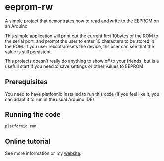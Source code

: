 # eeprom-rw
A simple project that demontrates how to read and write to the EEPROM on an Arduino

This simple application will print out the current first 10bytes of the ROM to the serial port, and prompt the user to enter 10 characters to be stored in the ROM.
If you user reboots/resets the device, the user can see that the value is still persistent.

This projects doesn't really do anything to show off to your friends, but is a usefull start if you need to save settings or other values to EEPROM

## Prerequisites
You need to have platformio installed to run this code (If you feel like it, you can adapt it to run in the usual Arduino IDE)

## Running the code
```platformio run```

## Online tutorial
See more information on my [website](http://www.trojanc.co.za/2015/07/13/learn-arduino-readwrite-eeprom/).